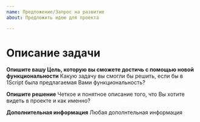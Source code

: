 ```yaml
---
name: Предложение/Запрос на развитие
about: Предложить идею для проекта

---
```


<!---
## Уведомление от команды разработки

Проект 1Script разрабатывается командой на безвозмездной основе за счет личного времени.

За 4 года существования проекта, в него было подано более 800 задач и предложений. Все их отработать не представляется возможным. На каждой задаче, которую мы считаем посильной для реализации силами сообщества вешается зеленая плашка "help wanted". Это означает "Нужна помощь". За все время существования проекта, практически никто не взял и не сделал задачу с такой плашкой. Исключения единичны.

Подавая запрос на новую функциональность, учитывайте, пожалуйста, что скорее всего, Ваша задача сможет быть реализована только Вами самостоятельно.

Если вы не планируете реализовывать новую функциональность, то, возможно, и не стоит подавать запрос на нее?

С надеждой на понимание, EvilBeaver
-->

# Описание задачи

**Опишите вашу Цель, которую вы сможете достичь с помощью новой функциональности**
Какую задачу вы смогли бы решить, если бы в 1Script была предлагаемая Вами функциональность?

**Опишите решение**
Четкое и понятное описание того, что Вы хотите видеть в проекте и как именно?

**Дополнительная информация**
Любая дополнтельная информация
